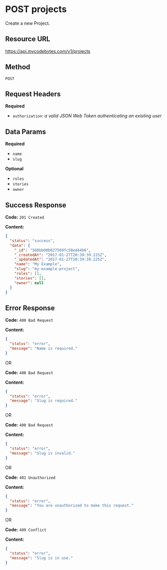 # POST projects

Create a new Project.

## Resource URL

<https://api.mycodebytes.com/v1/projects>

## Method

`POST`

## Request Headers

**Required**

*   `authorization`: *a valid JSON Web Token authenticating an existing user*

## Data Params

**Required**

*   `name`
*   `slug`

**Optional**

*   `roles`
*   `stories`
*   `owner`

## Success Response

**Code:** `201 Created`

**Content:**

```json
{
  "status": "success",
  "data": {
    "_id": "588bb00b627569fc58ed44b6",
    "_createdAt": "2017-01-27T20:39:39.225Z",
    "_updatedAt": "2017-01-27T20:39:39.225Z",
    "name": "My Example",
    "slug": "my-example-project",
    "roles": [],
    "stories": [],
    "owner": null
  }
}
```

## Error Response

**Code:** `400 Bad Request`

**Content:**

```json
{
  "status": "error",
  "message": "Name is required."
}
```

OR

**Code:** `400 Bad Request`

**Content:**

```json
{
  "status": "error",
  "message": "Slug is required."
}
```

OR

**Code:** `400 Bad Request`

**Content:**

```json
{
  "status": "error",
  "message": "Slug is invalid."
}
```

OR

**Code:** `401 Unauthorized`

**Content:**

```json
{
  "status": "error",
  "message": "You are unauthorized to make this request."
}
```

OR

**Code:** `409 Conflict`

**Content:**

```json
{
  "status": "error",
  "message": "Slug is in use."
}
```
